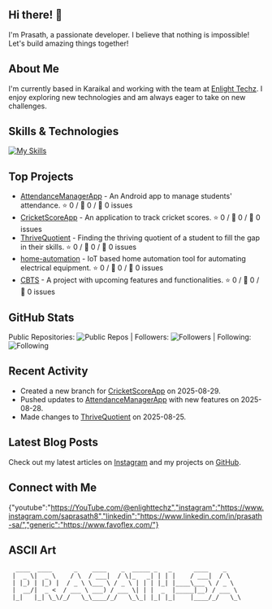 ## Hi there! 👋

I'm Prasath, a passionate developer. I believe that nothing is impossible! Let's build amazing things together!

## About Me

I'm currently based in Karaikal and working with the team at [Enlight Techz](https://github.com/enlight_techz). I enjoy exploring new technologies and am always eager to take on new challenges.

## Skills & Technologies

[![My Skills](https://skillicons.dev/icons?i=androidstudio,docker,html,css,js,git,github,flutter,nodejs,express,flask,mongodb,postman,graphql,redis,java,kotlin,vue,react&perline=8)](https://skillicons.dev)

## Top Projects

- [AttendanceManagerApp](https://github.com/PRASATH-SA/AttendanceManagerApp) - An Android app to manage students' attendance. ⭐️ 0 / 🔄 0 / 🚪 0 issues
- [CricketScoreApp](https://github.com/PRASATH-SA/CricketScoreApp) - An application to track cricket scores. ⭐️ 0 / 🔄 0 / 🚪 0 issues
- [ThriveQuotient](https://github.com/PRASATH-SA/ThriveQuotient) - Finding the thriving quotient of a student to fill the gap in their skills. ⭐️ 0 / 🔄 0 / 🚪 0 issues
- [home-automation](https://github.com/PRASATH-SA/home-automation) - IoT based home automation tool for automating electrical equipment. ⭐️ 0 / 🔄 0 / 🚪 0 issues
- [CBTS](https://github.com/PRASATH-SA/CBTS) - A project with upcoming features and functionalities. ⭐️ 0 / 🔄 0 / 🚪 0 issues

## GitHub Stats

Public Repositories: ![Public Repos](https://img.shields.io/badge/Public%20Repos-26-blue)  |  Followers: ![Followers](https://img.shields.io/badge/Followers-7-green)  |  Following: ![Following](https://img.shields.io/badge/Following-48-purple)

## Recent Activity

- Created a new branch for [CricketScoreApp](https://github.com/PRASATH-SA/CricketScoreApp) on 2025-08-29.
- Pushed updates to [AttendanceManagerApp](https://github.com/PRASATH-SA/AttendanceManagerApp) with new features on 2025-08-28.
- Made changes to [ThriveQuotient](https://github.com/PRASATH-SA/ThriveQuotient) on 2025-08-25.

## Latest Blog Posts

Check out my latest articles on [Instagram](https://www.instagram.com/saprasath8/) and my projects on [GitHub](https://github.com/PRASATH-SA).

## Connect with Me

{"youtube":"https://YouTube.com/@enlighttechz","instagram":"https://www.instagram.com/saprasath8","linkedin":"https://www.linkedin.com/in/prasath-sa/","generic":"https://www.favoflex.com/"}

## ASCII Art

```
  ____  ____      _    ____    _  _____ _   _      ____    _    
 |  _ \|  _ \    / \  / ___|  / \|_   _| | | |    / ___|  / \   
 | |_) | |_) |  / _ \ \___ \ / _ \ | | | |_| |____\___ \ / _ \  
 |  __/|  _ <  / ___ \ ___) / ___ \| | |  _  |_____|__) / ___ \ 
 |_|   |_| \_\/_/   \_\____/_/   \_\_| |_| |_|    |____/_/   \_\
                                                                
```
